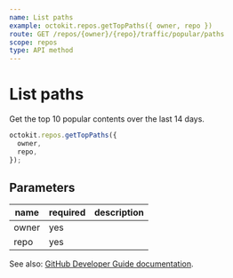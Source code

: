 ```yaml
---
name: List paths
example: octokit.repos.getTopPaths({ owner, repo })
route: GET /repos/{owner}/{repo}/traffic/popular/paths
scope: repos
type: API method
---
```


# List paths

Get the top 10 popular contents over the last 14 days.

```js
octokit.repos.getTopPaths({
  owner,
  repo,
});
```

## Parameters

<table>
  <thead>
    <tr>
      <th>name</th>
      <th>required</th>
      <th>description</th>
    </tr>
  </thead>
  <tbody>
    <tr><td>owner</td><td>yes</td><td>

</td></tr>
<tr><td>repo</td><td>yes</td><td>

</td></tr>
  </tbody>
</table>

See also: [GitHub Developer Guide documentation](https://developer.github.com/v3/repos/traffic/#list-paths).
